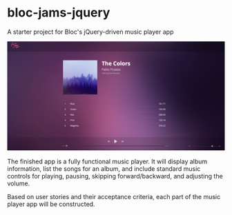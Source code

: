 # bloc-jams-jquery
A starter project for Bloc's jQuery-driven music player app

![BlocJams](/assets/images/screenshot_blocjams.png)

The finished app is a fully functional music player. It will display album information, list the songs for an album, and include standard music controls for playing, pausing, skipping forward/backward, and adjusting the volume.

Based on user stories and their acceptance criteria, each part of the music player app will be constructed.

